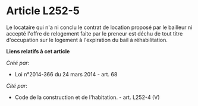 # Article L252-5

Le locataire qui n'a ni conclu le contrat de location proposé par le bailleur ni accepté l'offre de relogement faite par le
preneur est déchu de tout titre d'occupation sur le logement à l'expiration du bail à réhabilitation.

**Liens relatifs à cet article**

_Créé par_:

  - Loi n°2014-366 du 24 mars 2014 - art. 68

_Cité par_:

  - Code de la construction et de l'habitation. - art. L252-4 (V)
